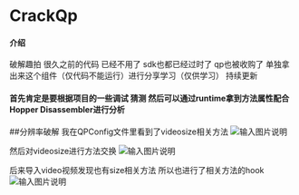 # CrackQp

#### 介绍
破解趣拍 很久之前的代码 已经不用了 sdk也都已经过时了 qp也被收购了  单独拿出来这个组件（仅代码不能运行）进行分享学习（仅供学习） 持续更新


#### 首先肯定是要根据项目的一些调试  猜测  然后可以通过runtime拿到方法属性配合 Hopper Disassembler进行分析

##分辨率破解
我在QPConfig文件里看到了videosize相关方法
![输入图片说明](https://images.gitee.com/uploads/images/2020/0323/221421_cffa3df2_1648075.png "qp1.png")

然后对videosize进行方法交换
![输入图片说明](https://images.gitee.com/uploads/images/2020/0323/221635_3ffdd824_1648075.png "qp2.png")

后来导入video视频发现也有size相关方法 所以也进行了相关方法的hook
![输入图片说明](https://images.gitee.com/uploads/images/2020/0323/222050_21c500d5_1648075.png "屏幕截图.png")



